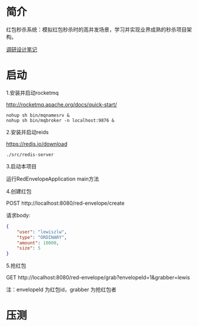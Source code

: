 # 简介
红包秒杀系统：模拟红包秒杀时的高并发场景，学习并实现业界成熟的秒杀项目架构。

[调研设计笔记](https://github.com/lewiszlw/notebooks/tree/master/wheels/red-envelope)
# 启动
1.安装并启动rocketmq

http://rocketmq.apache.org/docs/quick-start/
   
```shell
nohup sh bin/mqnamesrv &
nohup sh bin/mqbroker -n localhost:9876 &
```

2.安装并启动reids

https://redis.io/download

```shell
./src/redis-server
```

3.启动本项目

运行RedEnvelopeApplication main方法

4.创建红包

POST http://localhost:8080/red-envelope/create

请求body:
```json
{
	"user": "lewiszlw",
	"type": "ORDINARY",
	"amount": 10000,
	"size": 5
}
```

5.抢红包

GET http://localhost:8080/red-envelope/grab?envelopeId=1&grabber=lewis

注：envelopeId 为红包id，grabber 为抢红包者

# 压测
